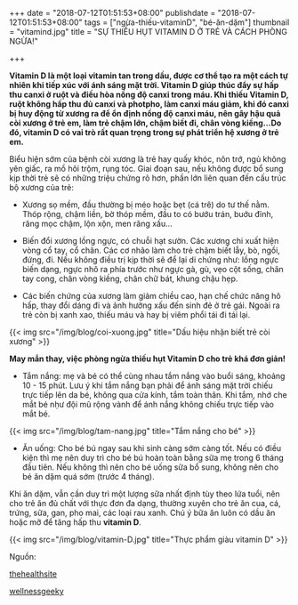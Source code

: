 +++
date = "2018-07-12T01:51:53+08:00"
publishdate = "2018-07-12T01:51:53+08:00"
tags = ["ngừa-thiếu-vitaminD", "bé-ăn-dặm"]
thumbnail = "vitamind.jpg"
title = "SỰ THIẾU HỤT VITAMIN D Ở TRẺ VÀ CÁCH PHÒNG NGỪA!"

+++

**Vitamin D là một loại vitamin tan trong dầu, được cơ thể tạo ra một cách tự nhiên khi tiếp xúc với ánh sáng mặt trời. Vitamin D giúp thúc đẩy sự hấp thu canxi ở ruột và điều hòa nồng độ canxi trong máu. Khi thiếu Vitamin D, ruột không hấp thu đủ canxi và photpho, làm canxi máu giảm, khi đó canxi bị huy động từ xương ra để ổn định nồng độ canxi máu, nên gây hậu quả còi xương ở trẻ em, làm trẻ chậm lớn, chậm biết đi, chân vòng kiềng…Do đó, vitamin D có vai trò rất quan trọng trong sự phát triển hệ xương ở trẻ em.**

Biểu hiện sớm của bệnh còi xương là trẻ hay quấy khóc, nôn trớ, ngủ không yên giấc, ra mồ hôi trộm, rụng tóc.  Giai đoạn sau, nếu không được bổ sung kịp thời trẻ sẽ có những triệu chứng rõ hơn, phần lớn liên quan đến cấu trúc bộ xương của trẻ:

- Xương sọ mềm, đầu thường bị méo hoặc bẹt (cá trê) do tư thế nằm. Thóp rộng, chậm liền, bờ thóp mềm, đầu to có bướu trán, buớu đỉnh, răng mọc chậm, lộn xộn, men răng xấu…

- Biến đổi xương lồng ngực, có chuỗi hạt sườn. Các xương chi xuất hiện vòng cổ tay, cổ chân. Các cơ nhão làm cho trẻ chậm biết lẫy, bò, ngồi, đứng, đi. Nếu không điều trị kịp thời sẽ để lại di chứng như: lồng ngực biến dạng, ngực nhô ra phía trước như ngực gà, gù, vẹo cột sống, chân tay cong, chân vòng kiềng, chân chữ bát, khung chậu hẹp.

- Các biến chứng của xương làm giảm chiều cao, hạn chế chức năng hô hấp, thay đổi dáng đi và ảnh hưởng xấu đến sinh đẻ ở trẻ gái. Ngoài ra trẻ còn bị xanh xao, thiếu máu và hay bị viêm phổi tái đi tái lại.

{{< img src="/img/blog/coi-xuong.jpg" title="Dấu hiệu nhận biết trẻ còi xương" >}}

**May mắn thay, việc phòng ngừa thiếu hụt Vitamin D cho trẻ khá đơn giản!**

- Tắm nắng: mẹ và bé có thể cùng nhau tắm nắng vào buổi sáng, khoảng 10 - 15 phút. Lưu ý khi tắm nắng bạn phải để ánh sáng mặt trời chiếu trực tiếp lên da bé, không qua cửa kính, tắm toàn thân. Khi tắm, nhớ che mắt bé nḥư đội mũ rộng vành để ánh nắng không chiếu trực tiếp vào mắt bé.

{{< img src="/img/blog/tam-nang.jpg" title="Tắm nắng cho bé" >}}

- Ăn uống: Cho bé bú ngay sau khi sinh càng sớm càng tốt. Nếu có điều kiện thì mẹ nên duy trì cho bé bú hoàn toàn bằng sữa mẹ trong 6 tháng đầu tiên. Nếu không thì nên cho bé uống sữa bổ sung, không nên cho bé ăn dặm quá sớm (trước 4 tháng).

Khi ăn dặm, vẫn cần duy trì một lượng sữa nhất định tùy theo lứa tuổi, nên cho trẻ ăn đủ chất với thực đơn đa dạng, thường xuyên cho trẻ ăn cua, cá, trứng, sữa, gan, pho mai, các loại rau xanh. Chú ý bữa ăn luôn có dầu ăn hoặc mỡ để tăng hấp thu **vitamin D**.

{{< img src="/img/blog/vitamin-D.jpg" title="Thực phẩm giàu vitamin D" >}}

Nguồn:

[thehealthsite](http://www.thehealthsite.com/parenting/symptoms-of-vitamin-d-deficiency-in-infants-v0816/)

[wellnessgeeky](https://www.wellnessgeeky.com/what-are-the-symptoms-of-vitamin-d-deficiency-in-babies/)
